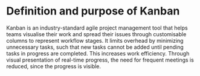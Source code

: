 # Definition and purpose of Kanban

Kanban is an industry-standard agile project management tool that helps teams visualise their work and spread their issues through customisable columns to represent workflow stages. It limits overhead by minimizing unnecessary tasks, such that new tasks cannot be added until pending tasks in progress are completed. This increases work efficiency. Through visual presentation of real-time progress, the need for frequent meetings is reduced, since the progress is visible.

